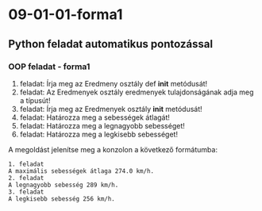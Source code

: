 #  09-01-01-forma1
## Python feladat automatikus pontozással
### OOP feladat - forma1
1. feladat: Írja meg az Eredmeny osztály def __init__ metódusát!
2. feladat: Az Eredmenyek osztály eredmenyek tulajdonságának adja meg a típusút!
3. feladat: Írja meg az Eredmenyek osztály __init__ metódusát!
4. feladat: Határozza meg a sebességek átlagát!
5. feladat: Határozza meg a legnagyobb sebességet!
6. feladat: Határozza meg a legkisebb sebességet!

A megoldást jelenítse meg a konzolon a következő formátumba:
```
1. feladat
A maximális sebességek átlaga 274.0 km/h.
2. feladat
A legnagyobb sebesség 289 km/h.
3. feladat
A legkisebb sebesség 256 km/h.
```
